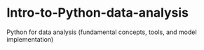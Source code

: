 # Intro-to-Python-data-analysis
Python for data analysis (fundamental concepts, tools, and model implementation)
